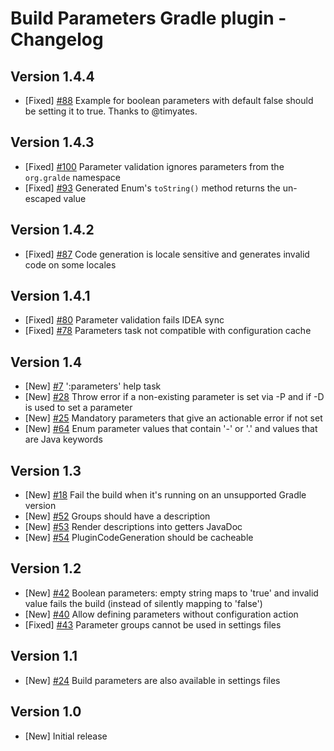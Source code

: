 # Build Parameters Gradle plugin - Changelog

## Version 1.4.4
* [Fixed] [#88](https://github.com/gradlex-org/build-parameters/issues/88) Example for boolean parameters with default false should be setting it to true. Thanks to @timyates.

## Version 1.4.3
* [Fixed] [#100](https://github.com/gradlex-org/build-parameters/issues/100) Parameter validation ignores parameters from the `org.gralde` namespace
* [Fixed] [#93](https://github.com/gradlex-org/build-parameters/issues/93) Generated Enum's `toString()` method returns the un-escaped value

## Version 1.4.2
* [Fixed] [#87](https://github.com/gradlex-org/build-parameters/issues/87) Code generation is locale sensitive and generates invalid code on some locales

## Version 1.4.1
* [Fixed] [#80](https://github.com/gradlex-org/build-parameters/issues/80) Parameter validation fails IDEA sync
* [Fixed] [#78](https://github.com/gradlex-org/build-parameters/issues/78) Parameters task not compatible with configuration cache

## Version 1.4
* [New] [#7](https://github.com/gradlex-org/build-parameters/issues/7) ':parameters' help task
* [New] [#28](https://github.com/gradlex-org/build-parameters/issues/28) Throw error if a non-existing parameter is set via -P and if -D is used to set a parameter
* [New] [#25](https://github.com/gradlex-org/build-parameters/issues/25) Mandatory parameters that give an actionable error if not set
* [New] [#64](https://github.com/gradlex-org/build-parameters/issues/64) Enum parameter values that contain '-' or '.' and values that are Java keywords

## Version 1.3
* [New] [#18](https://github.com/gradlex-org/build-parameters/issues/18) Fail the build when it's running on an unsupported Gradle version
* [New] [#52](https://github.com/gradlex-org/build-parameters/issues/52) Groups should have a description
* [New] [#53](https://github.com/gradlex-org/build-parameters/issues/53) Render descriptions into getters JavaDoc
* [New] [#54](https://github.com/gradlex-org/build-parameters/issues/54) PluginCodeGeneration should be cacheable

## Version 1.2
* [New] [#42](https://github.com/gradlex-org/build-parameters/issues/42) Boolean parameters: empty string maps to 'true' and invalid value fails the build (instead of silently mapping to 'false')
* [New] [#40](https://github.com/gradlex-org/build-parameters/issues/40) Allow defining parameters without configuration action
* [Fixed] [#43](https://github.com/gradlex-org/build-parameters/issues/43) Parameter groups cannot be used in settings files

## Version 1.1
* [New] [#24](https://github.com/gradlex-org/build-parameters/issues/24) Build parameters are also available in settings files

## Version 1.0
* [New] Initial release
